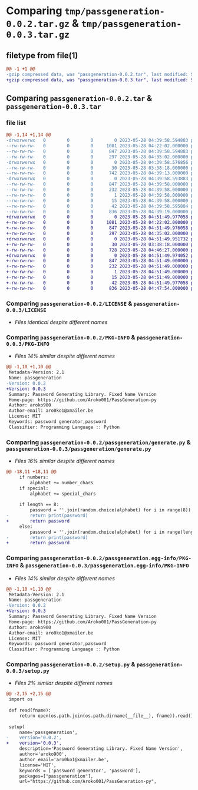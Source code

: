 # Comparing `tmp/passgeneration-0.0.2.tar.gz` & `tmp/passgeneration-0.0.3.tar.gz`

## filetype from file(1)

```diff
@@ -1 +1 @@
-gzip compressed data, was "passgeneration-0.0.2.tar", last modified: Sun May 28 04:39:58 2023, max compression
+gzip compressed data, was "passgeneration-0.0.3.tar", last modified: Sun May 28 04:51:49 2023, max compression
```

## Comparing `passgeneration-0.0.2.tar` & `passgeneration-0.0.3.tar`

### file list

```diff
@@ -1,14 +1,14 @@
-drwxrwxrwx   0        0        0        0 2023-05-28 04:39:58.594883 passgeneration-0.0.2/
--rw-rw-rw-   0        0        0     1081 2023-05-28 04:22:02.000000 passgeneration-0.0.2/LICENSE
--rw-rw-rw-   0        0        0      847 2023-05-28 04:39:58.594883 passgeneration-0.0.2/PKG-INFO
--rw-rw-rw-   0        0        0      297 2023-05-28 04:35:02.000000 passgeneration-0.0.2/README.md
-drwxrwxrwx   0        0        0        0 2023-05-28 04:39:58.576856 passgeneration-0.0.2/passgeneration/
--rw-rw-rw-   0        0        0       30 2023-05-28 03:38:18.000000 passgeneration-0.0.2/passgeneration/__init__.py
--rw-rw-rw-   0        0        0      742 2023-05-28 04:39:13.000000 passgeneration-0.0.2/passgeneration/generate.py
-drwxrwxrwx   0        0        0        0 2023-05-28 04:39:58.593883 passgeneration-0.0.2/passgeneration.egg-info/
--rw-rw-rw-   0        0        0      847 2023-05-28 04:39:58.000000 passgeneration-0.0.2/passgeneration.egg-info/PKG-INFO
--rw-rw-rw-   0        0        0      232 2023-05-28 04:39:58.000000 passgeneration-0.0.2/passgeneration.egg-info/SOURCES.txt
--rw-rw-rw-   0        0        0        1 2023-05-28 04:39:58.000000 passgeneration-0.0.2/passgeneration.egg-info/dependency_links.txt
--rw-rw-rw-   0        0        0       15 2023-05-28 04:39:58.000000 passgeneration-0.0.2/passgeneration.egg-info/top_level.txt
--rw-rw-rw-   0        0        0       42 2023-05-28 04:39:58.595884 passgeneration-0.0.2/setup.cfg
--rw-rw-rw-   0        0        0      836 2023-05-28 04:39:19.000000 passgeneration-0.0.2/setup.py
+drwxrwxrwx   0        0        0        0 2023-05-28 04:51:49.977058 passgeneration-0.0.3/
+-rw-rw-rw-   0        0        0     1081 2023-05-28 04:22:02.000000 passgeneration-0.0.3/LICENSE
+-rw-rw-rw-   0        0        0      847 2023-05-28 04:51:49.976058 passgeneration-0.0.3/PKG-INFO
+-rw-rw-rw-   0        0        0      297 2023-05-28 04:35:02.000000 passgeneration-0.0.3/README.md
+drwxrwxrwx   0        0        0        0 2023-05-28 04:51:49.951732 passgeneration-0.0.3/passgeneration/
+-rw-rw-rw-   0        0        0       30 2023-05-28 03:38:18.000000 passgeneration-0.0.3/passgeneration/__init__.py
+-rw-rw-rw-   0        0        0      728 2023-05-28 04:46:27.000000 passgeneration-0.0.3/passgeneration/generate.py
+drwxrwxrwx   0        0        0        0 2023-05-28 04:51:49.974052 passgeneration-0.0.3/passgeneration.egg-info/
+-rw-rw-rw-   0        0        0      847 2023-05-28 04:51:49.000000 passgeneration-0.0.3/passgeneration.egg-info/PKG-INFO
+-rw-rw-rw-   0        0        0      232 2023-05-28 04:51:49.000000 passgeneration-0.0.3/passgeneration.egg-info/SOURCES.txt
+-rw-rw-rw-   0        0        0        1 2023-05-28 04:51:49.000000 passgeneration-0.0.3/passgeneration.egg-info/dependency_links.txt
+-rw-rw-rw-   0        0        0       15 2023-05-28 04:51:49.000000 passgeneration-0.0.3/passgeneration.egg-info/top_level.txt
+-rw-rw-rw-   0        0        0       42 2023-05-28 04:51:49.977058 passgeneration-0.0.3/setup.cfg
+-rw-rw-rw-   0        0        0      836 2023-05-28 04:47:54.000000 passgeneration-0.0.3/setup.py
```

### Comparing `passgeneration-0.0.2/LICENSE` & `passgeneration-0.0.3/LICENSE`

 * *Files identical despite different names*

### Comparing `passgeneration-0.0.2/PKG-INFO` & `passgeneration-0.0.3/PKG-INFO`

 * *Files 14% similar despite different names*

```diff
@@ -1,10 +1,10 @@
 Metadata-Version: 2.1
 Name: passgeneration
-Version: 0.0.2
+Version: 0.0.3
 Summary: Password Generating Library. Fixed Name Version
 Home-page: https://github.com/Aroko001/PassGeneration-py
 Author: aroko900
 Author-email: aro0ko1@xmailer.be
 License: MIT
 Keywords: password generator,password
 Classifier: Programming Language :: Python
```

### Comparing `passgeneration-0.0.2/passgeneration/generate.py` & `passgeneration-0.0.3/passgeneration/generate.py`

 * *Files 16% similar despite different names*

```diff
@@ -18,11 +18,11 @@
     if numbers:
         alphabet += number_chars
     if special:
         alphabet += special_chars
     
     if length == 8:
         password = ''.join(random.choice(alphabet) for i in range(8))
-        return print(password)
+        return password
     else:
         password = ''.join(random.choice(alphabet) for i in range(length))
-        return print(password)
+        return password
```

### Comparing `passgeneration-0.0.2/passgeneration.egg-info/PKG-INFO` & `passgeneration-0.0.3/passgeneration.egg-info/PKG-INFO`

 * *Files 14% similar despite different names*

```diff
@@ -1,10 +1,10 @@
 Metadata-Version: 2.1
 Name: passgeneration
-Version: 0.0.2
+Version: 0.0.3
 Summary: Password Generating Library. Fixed Name Version
 Home-page: https://github.com/Aroko001/PassGeneration-py
 Author: aroko900
 Author-email: aro0ko1@xmailer.be
 License: MIT
 Keywords: password generator,password
 Classifier: Programming Language :: Python
```

### Comparing `passgeneration-0.0.2/setup.py` & `passgeneration-0.0.3/setup.py`

 * *Files 2% similar despite different names*

```diff
@@ -2,15 +2,15 @@
 import os
 
 def read(fname):
     return open(os.path.join(os.path.dirname(__file__), fname)).read()
 
 setup(
     name='passgeneration',
-    version='0.0.2',
+    version='0.0.3',
     description='Password Generating Library. Fixed Name Version',
     author='aroko900',
     author_email='aro0ko1@xmailer.be',
     license='MIT',
     keywords = ['password generator', 'password'],
     packages=["passgeneration"],
     url="https://github.com/Aroko001/PassGeneration-py",
```

